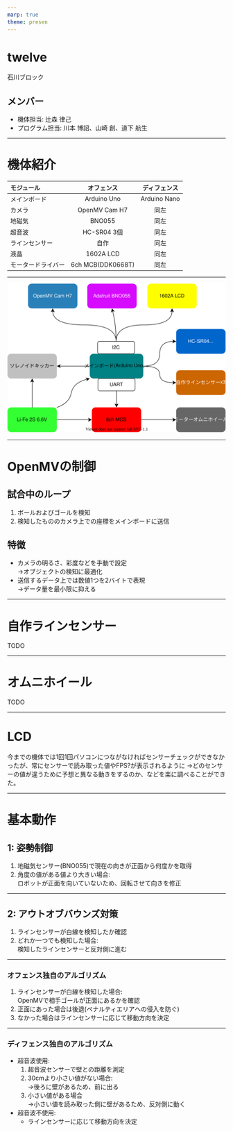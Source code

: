 ```yaml
---
marp: true
theme: presen
---
```


<!--
paginate: true
-->

# twelve

石川ブロック

## メンバー
* 機体担当: 辻森 律己
* プログラム担当: 川本 博詔、山崎 創、道下 航生

---

<!--
footer: twelve
-->

# 機体紹介

モジュール|オフェンス|ディフェンス
:-|:-:|:-:
メインボード|Arduino Uno|Arduino Nano
カメラ|OpenMV Cam H7|同左
地磁気|BNO055|同左
超音波|HC-SR04 3個|同左
ラインセンサー|自作|同左
液晶|1602A LCD|同左
モータードライバー|6ch MCB(DDK0668T)|同左

---

<!--
_header: 機体紹介
-->

![bg width:100% height:80%](./imgs/machine-constitution.svg)

---

# OpenMVの制御

## 試合中のループ

1. ボールおよびゴールを検知
2. 検知したもののカメラ上での座標をメインボードに送信

## 特徴

* カメラの明るさ、彩度などを手動で設定<br>→オブジェクトの検知に最適化
* 送信するデータ上では数値1つを2バイトで表現<br>→データ量を最小限に抑える

---

# 自作ラインセンサー

TODO

---

# オムニホイール

TODO

---

# LCD

今までの機体では1回1回パソコンにつながなければセンサーチェックができなかったが、常にセンサーで読み取った値やFPS?が表示されるように
→どのセンサーの値が違うために予想と異なる動きをするのか、などを楽に調べることができた。

<!-- TODO: 写真 -->

---

# 基本動作

## 1: 姿勢制御

1. 地磁気センサー(BNO055)で現在の向きが正面から何度かを取得
2. 角度の値がある値より大きい場合:<br>ロボットが正面を向いていないため、回転させて向きを修正

<!-- TODO: 具体的な図 -->

---

<!--
_header: 基本動作
-->

## 2: アウトオブバウンズ対策

1. ラインセンサーが白線を検知したか確認
2. どれか一つでも検知した場合:<br>検知したラインセンサーと反対側に進む

<!-- TODO: 具体的な図 -->

---

<!--
_header: 基本動作 > 2: アウトオブバウンズ対策
-->

### オフェンス独自のアルゴリズム

1. ラインセンサーが白線を検知した場合:<br>OpenMVで相手ゴールが正面にあるかを確認
2. 正面にあった場合は後退(ペナルティエリアへの侵入を防ぐ)
3. なかった場合はラインセンサーに応じて移動方向を決定

---

<!--
_header: 基本動作 > 2: アウトオブバウンズ対策
-->

### ディフェンス独自のアルゴリズム

<!--最初はラインセンサーと超音波センサーを使ってラインセンサーが白線を読み込んだときに超音波センサーが壁との距離をはかり、動く方向を決定する予定だった。
しかし、動画撮影当日になると、超音波センサーが値を読み込まなくなる時があり、センサーを交換するなどしてもなおらなかったため、ラインセンサーのみで読み込んだセンサーの場所によって動く方向を決めるように変えた。
読み込まなくなる条件は分かったが、-->

* 超音波使用:
    1. 超音波センサーで壁との距離を測定
    1. 30cmより小さい値がない場合:<br>→後ろに壁があるため、前に出る
    1. 小さい値がある場合<br>→小さい値を読み取った側に壁があるため、反対側に動く
* 超音波不使用:
    * ラインセンサーに応じて移動方向を決定

